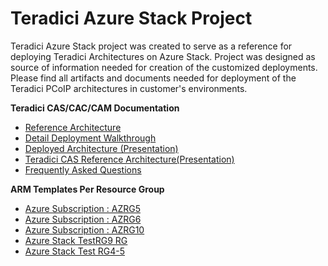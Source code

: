 # Teradici Azure Stack Project
Teradici Azure Stack project was created to serve as a reference for deploying Teradici Architectures on Azure Stack. Project was designed as source of information needed for creation of the customized deployments. Please find all artifacts and documents needed for deployment of the Teradici PCoIP architectures in customer's environments. 


**Teradici CAS/CAC/CAM Documentation**
<ul>
  <li>
    <a href="https://github.com/teradici/AzureStack/blob/master/Documents/Teradici%20Azure%20Stack%20Architecture%20%26%20Deployment%20V1.0.docx">Reference Architecture</a>
  </li>
 <li> <a href="https://github.com/teradici/AzureStack/blob/master/Documents/Teradici%20CAS%20Deployment_on%20Azure%20Stack%20_V1.0.docx">Detail Deployment Walkthrough</a></li>
<li><a href="https://github.com/teradici/AzureStack/blob/master/Documents/CASArchitecture.pptx">Deployed Architecture (Presentation) </a></li>
<li><a href="https://github.com/teradici/AzureStack/blob/master/Documents/Teradici%20CAS%20on%20Azure%20Stack%20RefArch.pptx">Teradici CAS Reference Architecture(Presentation)</li>
<li><a href="https://github.com/teradici/AzureStack/blob/master/Documents/Teradici%20CAS_FAQs_v1.0.docx">Frequently Asked Questions</a></li></ul>

**ARM Templates Per Resource Group**
<ul>
  <li>
    <a href="https://github.com/teradici/AzureStack/tree/master/Azure%20ARM%20Templates/Azure%20Subscription%20AZRG5%20ARM%20Templates">Azure Subscription : AZRG5</a>
  </li>
 <li> <a href="https://github.com/teradici/AzureStack/tree/master/Azure%20ARM%20Templates/Azure%20Stack%20AZRG6%20ARM%20Templates">Azure Subscription : AZRG6</a></li>
<li><a href="https://github.com/teradici/AzureStack/tree/master/Azure%20ARM%20Templates/Azure%20Subscription%20AZRG10%20RG/AZRG10%20Resource%20Group">Azure Subscription : AZRG10 </a></li>
<li><a href="https://github.com/teradici/AzureStack/tree/master/Azure%20Stack%20ARM%20Templates/Azure%20Stack%20TestRG9%20RG">Azure Stack TestRG9 RG</li> 
 <li><a href="https://github.com/teradici/AzureStack/tree/master/Azure%20Stack%20ARM%20Templates/Azure%20Test%20RG4-5%20ARM%20templates">Azure Stack Test RG4-5</a></li>

</ul>
